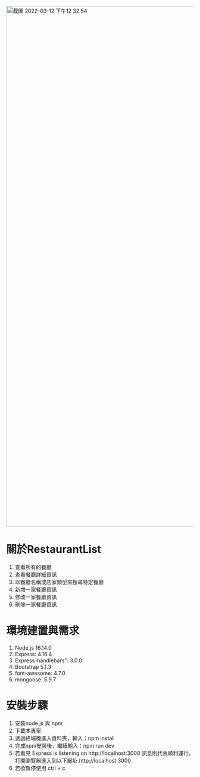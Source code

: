 <img width="1393" alt="截圖 2022-03-12 下午12 32 54" src="https://user-images.githubusercontent.com/98327436/158003767-3fe72802-7eb7-44e9-a0e3-02745e71b6e7.png">

# 關於RestaurantList
1. 查看所有的餐廳
2. 查看餐廳詳細資訊
3. 以餐廳名稱或店家類型來搜尋特定餐廳
4. 新增一家餐廳資訊
5. 修改一家餐廳資訊
6. 刪除一家餐廳資訊

# 環境建置與需求
1. Node.js 16.14.0
2. Express: 4.16.4
3. Express-handlebars": 3.0.0
4. Bootstrap 5.1.3
5. font-awesome: 4.7.0
6. mongoose: 5.9.7

# 安裝步驟
1. 安裝node.js 與 npm
2. 下載本專案
3. 透過終端機進入資料夾，輸入：npm install
4. 完成npm安裝後，繼續輸入：npm run dev
5. 若看見 Express is listening on http://localhost:3000 訊息則代表順利運行，打開瀏覽器進入到以下網址 http://localhost:3000
6. 若欲暫停使用 ctrl + c
